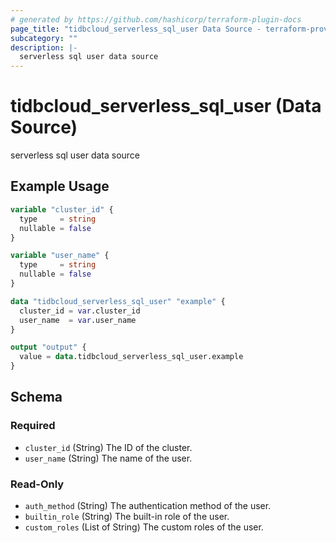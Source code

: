 ```yaml
---
# generated by https://github.com/hashicorp/terraform-plugin-docs
page_title: "tidbcloud_serverless_sql_user Data Source - terraform-provider-tidbcloud"
subcategory: ""
description: |-
  serverless sql user data source
---
```


# tidbcloud_serverless_sql_user (Data Source)

serverless sql user data source

## Example Usage

```terraform
variable "cluster_id" {
  type     = string
  nullable = false
}

variable "user_name" {
  type     = string
  nullable = false
}

data "tidbcloud_serverless_sql_user" "example" {
  cluster_id = var.cluster_id
  user_name  = var.user_name
}

output "output" {
  value = data.tidbcloud_serverless_sql_user.example
}
```

<!-- schema generated by tfplugindocs -->
## Schema

### Required

- `cluster_id` (String) The ID of the cluster.
- `user_name` (String) The name of the user.

### Read-Only

- `auth_method` (String) The authentication method of the user.
- `builtin_role` (String) The built-in role of the user.
- `custom_roles` (List of String) The custom roles of the user.
